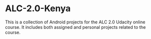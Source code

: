 # ALC-2.0-Kenya
This is a collection of Android projects for the ALC 2.0 Udacity online course. It includes both assigned and personal projects related to the course.
